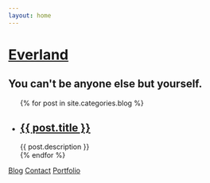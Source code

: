 ```yaml
---
layout: home
---
```


<div class="header">
 <h1><a href="/"> Everland </a></h1>
 <h2>You can't be anyone else but yourself.</h2>
</div>

 <ul class="artical-list">
        {% for post in site.categories.blog %}
            <li>
                <h2><a href="{{ post.url }}">{{ post.title }}</a></h2>
                <div class="title-desc">{{ post.description }}</div>
            </li>
        {% endfor %}
        </ul>
    </div>
    
   <div class="aside">
    <div id="sidebar">
  <a href="/">Blog</a>
  <a href="/contact">Contact</a>
  <a href="/portfolio">Portfolio</a>
</div>
    </div>
